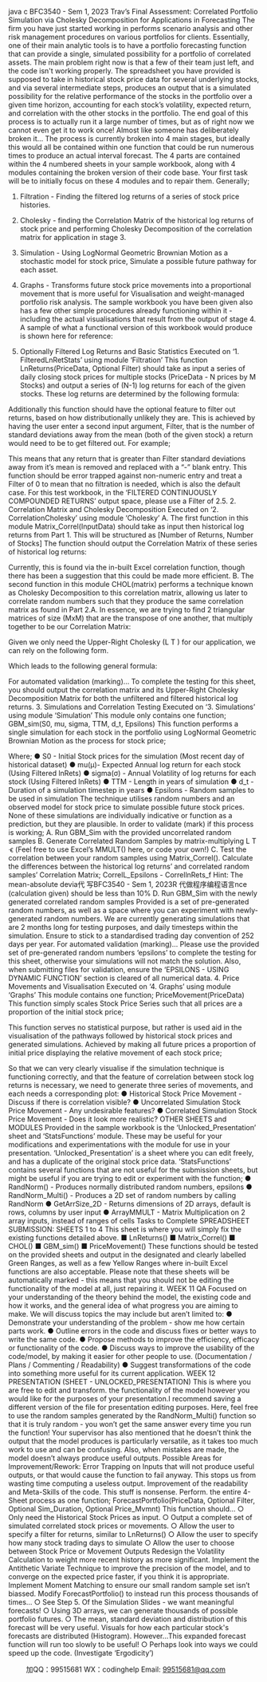 java c
BFC3540 - Sem 1, 2023
Trav’s Final Assessment:
Correlated Portfolio Simulation via Cholesky
Decomposition for Applications in Forecasting
The firm you have just started working in performs scenario analysis and other risk management procedures on various portfolios for clients. Essentially, one of their main analytic tools is to have a portfolio forecasting function that can provide a single, simulated possibility for a portfolio of correlated assets. The main problem right now is that a few of their team just left, and the code isn't working properly.
The spreadsheet you have provided is supposed to take in historical stock price data for several underlying stocks, and via several intermediate steps, produces an output that is a simulated possibility for the relative performance of the stocks in the portfolio over a given time horizon, accounting for each stock’s volatility, expected return, and correlation with the other stocks in the portfolio.
The end goal of this process is to actually run it a large number of times, but as of right now we cannot even get it to work once! Almost like someone has deliberately broken it…
The process is currently broken into 4 main stages, but ideally this would all be contained within one function that could be run numerous times to produce an actual interval forecast. The 4 parts are contained within the 4 numbered sheets in your sample workbook, along with 4 modules containing the broken version of their code base.
Your first task will be to initially focus on these 4 modules and to repair them.
Generally;
1. Filtration - Finding the filtered log returns of a series of stock price histories.
2. Cholesky - finding the Correlation Matrix of the historical log returns of stock price and performing Cholesky Decomposition of the correlation matrix for application in stage 3.
3. Simulation - Using LogNormal Geometric Brownian Motion as a stochastic model for stock price, Simulate a possible future pathway for each asset.
4. Graphs - Transforms future stock price movements into a proportional movement that is more useful for Visualisation and weight-managed portfolio risk analysis.
The sample workbook you have been given also has a few other simple procedures already functioning within it - including the actual visualisations that result from the output of stage 4.
A sample of what a functional version of this workbook would produce is shown here for reference:

1. Optionally Filtered Log Returns and Basic Statistics
Executed on ‘1. FilteredLnRetStats’ using module ‘Filtration’
This function LnReturns(PriceData, Optional Filter) should take as input a series of daily closing stock prices for multiple stocks (PriceData - N prices by M Stocks) and output a series of (N-1) log returns for each of the given stocks. These log returns are determined by the following formula:

Additionally this function should have the optional feature to filter out returns, based on how distributionally unlikely they are. This is achieved by having the user enter a second input argument, Filter, that is the number of standard deviations away from the mean (both of the given stock) a return would need to be to get filtered out. For example;

This means that any return that is greater than Filter standard deviations away from it’s mean is removed and replaced with a “-” blank entry.
This function should be error trapped against non-numeric entry and treat a Filter of 0 to mean that no filtration is needed, which is also the default case.
For this test workbook, in the ‘FILTERED CONTINUOUSLY COMPOUNDED RETURNS’ output space, please use a Filter of 2.5.
2. Correlation Matrix and Cholesky Decomposition
Executed on ‘2. CorrelationCholesky’ using module ‘Cholesky’
A. The first function in this module Matrix_Correl(InputData) should take as input then historical log returns from Part 1. This will be structured as [Number of Returns, Number of Stocks] The function should output the Correlation Matrix of these series of historical log returns:

Currently, this is found via the in-built Excel correlation function, though there has been a suggestion that this could be made more efficient.
B. The second function in this module CHOL(matrix) performs a technique known as Cholesky Decomposition to this correlation matrix, allowing us later to correlate random numbers such that they produce the same correlation matrix as found in Part 2.A.
In essence, we are trying to find 2 triangular matrices of size (MxM) that are the transpose of one another, that multiply together to be our Correlation Matrix:

Given we only need the Upper-Right Cholesky (L T ) for our application, we can rely on the following form.

Which leads to the following general formula:


For automated validation (marking)…
To complete the testing for this sheet, you should output the correlation matrix and its Upper-Right Cholesky Decomposition Matrix for both the unfiltered and filtered historical log returns.
3. Simulations and Correlation Testing
Executed on ‘3. Simulations’ using module ‘Simulation’
This module only contains one function; GBM_sim(S0, mu, sigma, TTM, d_t, Epsilons)
This function performs a single simulation for each stock in the portfolio using LogNormal Geometric Brownian Motion as the process for stock price;

Where;
● S0 - Initial Stock prices for the simulation (Most recent day of historical dataset)
● mu(μ)- Expected Annual log return for each stock (Using Filtered lnRets)
● sigma(σ) - Annual Volatility of log returns for each stock (Using Filtered lnRets)
● TTM - Length in years of simulation
● d_t - Duration of a simulation timestep in years
● Epsilons - Random samples to be used in simulation
The technique utilises random numbers and an observed model for stock price to simulate possible future stock prices. None of these simulations are individually indicative or function as a prediction, but they are plausible.
In order to validate (mark) if this process is working;
A. Run GBM_Sim with the provided uncorrelated random samples
B. Generate Correlated Random Samples by matrix-multiplying L T ᐧϵ
(Feel free to use Excel’s MMULT() here, or code your own!)
C. Test the correlation between your random samples using Matrix_Correl(). Calculate the differences between the historical log returns’ and correlated random samples’ Correlation Matrix;
CorrelL_Epsilons - CorrellnRets_f
Hint: The mean-absolute devia代 写BFC3540 - Sem 1, 2023R
代做程序编程语言nce (calculation given) should be less than 10%
D. Run GBM_Sim with the newly generated correlated random samples
Provided is a set of pre-generated random numbers, as well as a space where you can experiment with newly-generated random numbers.
We are currently generating simulations that are 2 months long for testing purposes, and daily timesteps within the simulation. Ensure to stick to a standardised trading day convention of 252 days per year.
For automated validation (marking)…
Please use the provided set of pre-generated random numbers ‘epsilons’ to complete the testing for this sheet, otherwise your simulations will not match the solution.
Also, when submitting files for validation, ensure the ‘EPSILONS - USING DYNAMIC FUNCTION’ section is cleared of all numerical data.
4. Price Movements and Visualisation
Executed on ‘4. Graphs’ using module ‘Graphs’
This module contains one function; PriceMovement(PriceData)
This function simply scales Stock Price Series such that all prices are a proportion of the initial stock price;

This function serves no statistical purpose, but rather is used aid in the visualisation of the pathways followed by historical stock prices and generated simulations.
Achieved by making all future prices a proportion of initial price displaying the relative movement of each stock price;

So that we can very clearly visualise if the simulation technique is functioning correctly, and that the feature of correlation between stock log returns is necessary, we need to generate three series of movements, and each needs a corresponding plot:
● Historical Stock Price Movement - Discuss if there is correlation visible?
● Uncorrelated Simulation Stock Price Movement - Any undesirable features?
● Correlated Simulation Stock Price Movement - Does it look more realistic?
OTHER SHEETS and MODULES
Provided in the sample workbook is the ‘Unlocked_Presentation’ sheet and ‘StatsFunctions’ module. These may be useful for your modifications and experimentations with the module for use in your presentation.
‘Unlocked_Presentation’ is a sheet where you can edit freely, and has a duplicate of the original stock price data.
‘StatsFunctions’ contains several functions that are not useful for the submission sheets, but might be useful if you are trying to edit or experiment with the function;
● RandNorm() - Produces normally distributed random numbers, epsilons
● RandNorm_Multi() - Produces a 2D set of random numbers by calling RandNorm
● GetArrSize_2D - Returns dimensions of 2D arrays, default is rows, columns by user input
● ArrayMMULT - Matrix Multiplication on 2 array inputs, instead of ranges of cells
Tasks to Complete
SPREADSHEET SUBMISSION: SHEETS 1 to 4
This sheet is where you will simply fix the existing functions detailed above.
■ LnReturns()
■ Matrix_Correl()
■ CHOL()
■ GBM_sim()
■ PriceMovement()
These functions should be tested on the provided sheets and output in the designated and clearly labelled Green Ranges, as well as a few Yellow Ranges where in-built Excel functions are also acceptable.
Please note that these sheets will be automatically marked - this means that you should not be editing the functionality of the model at all, just repairing it.
WEEK 11 QA
Focused on your understanding of the theory behind the model, the existing code and how it works, and the general idea of what progress you are aiming to make.
We will discuss topics the may include but aren’t limited to:
● Demonstrate your understanding of the problem - show me how certain parts work.
● Outline errors in the code and discuss fixes or better ways to write the same code.
● Propose methods to improve the efficiency, efficacy or functionality of the code.
● Discuss ways to improve the usability of the code/model, by making it easier for other people to use. (Documentation / Plans / Commenting / Readability)
● Suggest transformations of the code into something more useful for its current application.
WEEK 12 PRESENTATION (SHEET - UNLOCKED_PRESENTATION)
This is where you are free to edit and transform. the functionality of the model however you would like for the purposes of your presentation.I recommend saving a different version of the file for presentation editing purposes. Here, feel free to use the random samples generated by the RandNorm_Multi() function so that it is truly random - you won’t get the same answer every time you run the function!
Your supervisor has also mentioned that he doesn’t think the output that the model produces is particularly versatile, as it takes too much work to use and can be confusing. Also, when mistakes are made, the model doesn’t always produce useful outputs.
Possible Areas for Improvement/Rework:
Error Trapping on Inputs that will not produce useful outputs, or that would cause the function to fail anyway. This stops us from wasting time computing a useless output.
Improvement of the readability and Meta-Skills of the code. This stuff is nonsense.
Perform. the entire 4-Sheet process as one function;
ForecastPortfolio(PriceData, Optional Filter, Optional Sim_Duration, Optional Price_Mvmnt)
This function should…
○ Only need the Historical Stock Prices as input.
○ Output a complete set of simulated correlated stock prices or movements.
○ Allow the user to specify a filter for returns, similar to LnReturns()
○ Allow the user to specify how many stock trading days to simulate
○ Allow the user to choose between Stock Price or Movement Outputs
Redesign the Volatility Calculation to weight more recent history as more significant.
Implement the Antithetic Variate Technique to improve the precision of the model, and to converge on the expected price faster, if you think it is appropriate.
Implement Moment Matching to ensure our small random sample set isn’t biassed.
Modify ForecastPortfolio() to instead run this process thousands of times…
○ See Step 5. Of the Simulation Slides - we want meaningful forecasts!
○ Using 3D arrays, we can generate thousands of possible portfolio futures.
○ The mean, standard deviation and distribution of this forecast will be very useful.
Visuals for how each particular stock's forecasts are distributed (Histogram).
However…This expanded forecast function will run too slowly to be useful!
○ Perhaps look into ways we could speed up the code. (Investigate ‘Ergodicity’)



         
加QQ：99515681  WX：codinghelp  Email: 99515681@qq.com
